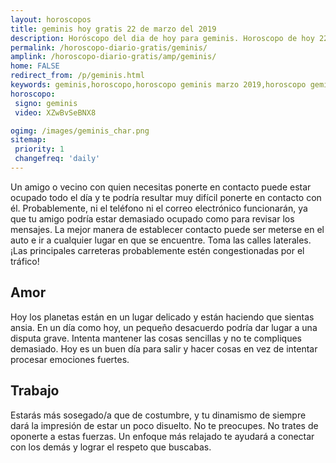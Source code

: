 ```yaml
---
layout: horoscopos
title: geminis hoy gratis 22 de marzo del 2019 
description: Horóscopo del dia de hoy para geminis. Horoscopo de hoy 22 de marzo del 2019. Las predicciones de amor, trabajo, vida personal gratis.
permalink: /horoscopo-diario-gratis/geminis/
amplink: /horoscopo-diario-gratis/amp/geminis/
home: FALSE
redirect_from: /p/geminis.html
keywords: geminis,horoscopo,horoscopo geminis marzo 2019,horoscopo geminis hoy,tarot geminis marzo 2019,horoscopo geminis,tarot geminis hoy,horoscopo de hoy,horoscopo diario,tarot del amor,horoscopo de hoy geminis,horoscopo diario del tarot, Horoscopo de hoy geminis 22 de marzo del 2019,horóscopo del día,signos zodiacales 2019, el horoscopo de hoy
horoscopo:
 signo: geminis
 video: XZwBvSeBNX8

ogimg: /images/geminis_char.png
sitemap:
 priority: 1
 changefreq: 'daily'
---
```



Un amigo o vecino con quien necesitas ponerte en contacto puede estar ocupado todo el día y te podría resultar muy difícil ponerte en contacto con él. Probablemente, ni el teléfono ni el correo electrónico funcionarán, ya que tu amigo podría estar demasiado ocupado como para revisar los mensajes. La mejor manera de establecer contacto puede ser meterse en el auto e ir a cualquier lugar en que se encuentre. Toma las calles laterales. ¡Las principales carreteras probablemente estén congestionadas por el tráfico!

## Amor

Hoy los planetas están en un lugar delicado y están haciendo que sientas ansia. En un día como hoy, un pequeño desacuerdo podría dar lugar a una disputa grave. Intenta mantener las cosas sencillas y no te compliques demasiado. Hoy es un buen día para salir y hacer cosas en vez de intentar procesar emociones fuertes.

## Trabajo

Estarás más sosegado/a que de costumbre, y tu dinamismo de siempre dará la impresión de estar un poco disuelto. No te preocupes. No trates de oponerte a estas fuerzas. Un enfoque más relajado te ayudará a conectar con los demás y lograr el respeto que buscabas.